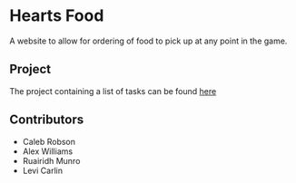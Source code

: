 # Hearts Food
 A website to allow for ordering of food to pick up at any point in the game.

## Project
 The project containing a list of tasks can be found [here](https://github.com/users/Spartan2909/projects/1/views/3)

## Contributors
* Caleb Robson
* Alex Williams
* Ruairidh Munro
* Levi Carlin
